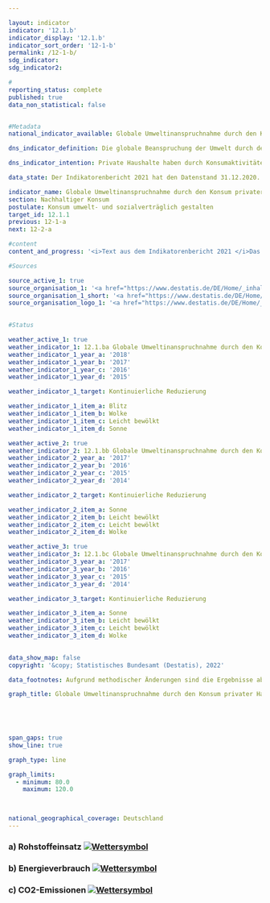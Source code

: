 ```yaml
---

layout: indicator    
indicator: '12.1.b'    
indicator_display: '12.1.b'    
indicator_sort_order: '12-1-b'    
permalink: /12-1-b/    
sdg_indicator:     
sdg_indicator2:     

#
reporting_status: complete    
published: true    
data_non_statistical: false    


#Metadata    
national_indicator_available: Globale Umweltinanspruchnahme durch den Konsum privater Haushalte    

dns_indicator_definition: Die globale Beanspruchung der Umwelt durch den Konsum privater Haushalte wird hier durch drei Indikatoren dargestellt. Das sind im Einzelnen der in- und ausländische Energieverbrauch, Ausstoß von Kohlendioxid (CO2) und Rohstoffeinsatz im Zusammenhang mit der Produktion und dem Verbrauch aller Güter für die Konsumaktivitäten inländischer privater Haushalte.    

dns_indicator_intention: Private Haushalte haben durch Konsumaktivitäten einen wesentlichen Anteil am Ressourcenverbrauch einer Volkswirtschaft. Dieser Verbrauch erstreckt sich jedoch nicht nur auf das Inland, sondern findet durch die Produktion importierter Güter auch indirekt im Ausland statt. Der Indikator gibt daher Aufschluss über die globale Umweltinanspruchnahme durch Konsumaktivitäten privater Haushalte. Mit einer Minderung beispielsweise des Energieverbrauchs werden Ressourcen im In- und Ausland eingespart und klimaschädliche Kohlendioxidemissionen vermieden. Ziel der Bundesregierung ist es, die Umweltinanspruchnahme in Zusammenhang mit den Konsumaktivitäten privater Haushalte in allen drei Bereichen kontinuierlich zu reduzieren.    

data_state: Der Indikatorenbericht 2021 hat den Datenstand 31.12.2020. Die Daten auf der DNS-Online Plattform werden regelmäßig aktualisiert, sodass online aktuellere Daten verfügbar sein können als im Indikatorenbericht 2021 veröffentlicht.    

indicator_name: Globale Umweltinanspruchnahme durch den Konsum privater Haushalte    
section: Nachhaltiger Konsum    
postulate: Konsum umwelt- und sozialverträglich gestalten    
target_id: 12.1.1    
previous: 12-1-a    
next: 12-2-a    

#content     
content_and_progress: '<i>Text aus dem Indikatorenbericht 2021 </i>Das Konsumverhalten privater Haushalte hat verschiedene Auswirkungen auf die Umwelt. Der Indikator stellt drei der verantwortlichen Einflussfaktoren, nämlich Energie, CO2-Emissionen und den Rohstoffeinsatz, dar. Die zugehörigen Daten werden in den Umweltökonomischen Gesamtrechnungen aus verschiedenen amtlichen und nichtamtlichen Quellen errechnet.<br>Ressourcen können direkt oder indirekt durch Haushalte konsumiert werden. Der Einsatz von Erdgas, etwa zum Heizen, oder von Kraftstoff im Straßenverkehr, aber auch der Verzehr von Nahrung zählen zum direkten Konsum. Zudem werden Ressourcen auch während des gesamten Herstellungsprozesses von Konsumgütern und deren Transport im In- und Ausland in den Gütern gebunden oder verbraucht. Der Konsum erfolgt dann indirekt bei Erwerb und Nutzung dieser Güter durch inländische private Haushalte. Beide Arten des Konsums werden mit dem vorliegenden Indikator erfasst und getrennt für Energie, Rohstoffe und CO2 dargestellt.<br>Rohstoffeinsatz, Energieverbrauch und CO2-Ausstoß sind eng miteinander verbunden. Der stoffliche Einsatz von Kohle, Öl oder Gas in Kraftwerken und Heizungen zur Produktion von Strom und Wärme ist gleichzeitig ein Verbrauch von Energie. Zudem zieht das Verbrennen von Energieträgern in der Regel auch den Ausstoß von CO2 nach sich.<br>Der Einsatz von Rohstoffen umfasst jedoch nicht nur Energieträger. Dies wird auch in den Zeitreihen offenbar: Während die Daten für Energieverbrauch und Emissionen einen wellenförmigen, insgesamt rückläufigen Verlauf aufweisen, ist diese Entwicklung für den Rohstoffeinsatz weniger markant. In den Rohstoffeinsatz fließen nämlich neben abiotischen Rohstoffen, zu denen neben Energieträgern beispielsweise auch andere mineralische Rohstoffe wie Sand oder Salze gehören, auch erneuerbare Rohstoffe, wie land- und forstwirtschaftliche Erzeugnisse. Während der Einsatz von abiotischen Rohstoffen kontinuierlich sinkt, gibt es im Bereich der landwirtschaftlichen Erzeugnisse größere Schwankungen. Dies führte für den Zeitraum 2010 bis 2016 insgesamt zu einem leichten Rückgang um 3&nbsp;%.<br>Im gleichen Zeitraum verzeichnete der Energieverbrauch dagegen einen Rückgang um 6&nbsp;%. Verluste, die bei der Erzeugung von Strom und Fernwärme für den Konsum privater Haushalte anfallen, sind dabei im indirekten Verbrauch berücksichtigt. Der Energieverbrauch lässt sich in die Bedarfsfelder Wohnen, Mobilität, Ernährung, sonstige Produkte und Dienstleistungen gliedern. Der Bereich Wohnen machte dabei im Jahr 2016 mit insgesamt rund 3 402 Petajoule (36&nbsp;% des Gesamtverbrauchs der privaten Haushalte) den größten Teil aus.<br>Die CO2-Emissionen zeigen eine ähnliche Entwicklung. Die überwiegenden Mengen an Emissionen entstehen bereits indirekt bei der Produktion der Konsumgüter im In- und Ausland und nicht erst beim Konsum der Güter selbst. Insgesamt betrugen die CO2-Emissionen durch den Konsum privater Haushalte im Jahr 2016 667 Millionen Tonnen. Dabei lag das Verhältnis zwischen direkten und indirekten Emissionen bei rund 1:2. Zwischen 2010 und 2016 sanken die direkten CO2-Emissionen um 6&nbsp;% und der Emissionsgehalt der Konsumgüter um 1&nbsp;%. Die letzten fünf Jahre zeigen hingegen insgesamt keinen Rückgang, sondern einen leichten Zuwachs der Emissionen.<br>Dieser Indikator weist Querbezüge zum Indikator 8.1 „Gesamtrohstoffproduktivität“ auf.'    

#Sources    

source_active_1: true
source_organisation_1: '<a href="https://www.destatis.de/DE/Home/_inhalt.html">Statistisches Bundesamt</a>'
source_organisation_1_short: '<a href="https://www.destatis.de/DE/Home/_inhalt.html">Statistisches Bundesamt (Destatis)</a>'
source_organisation_logo_1: '<a href="https://www.destatis.de/DE/Home/_inhalt.html"><img src="https://g205sdgs.github.io/sdg-indicators/public/logos/destatis.png" alt="Statistisches Bundesamt" title=" Klicken Sie hier um zur Homepage der Organisation Statistisches Bundesamt zu gelangen." style="height:60px; width:148px; border: transparent"/></a>'
    

#Status    

weather_active_1: true
weather_indicator_1: 12.1.ba Globale Umweltinanspruchnahme durch den Konsum privater Haushalte - Rohstoffeinsatz
weather_indicator_1_year_a: '2018'
weather_indicator_1_year_b: '2017'
weather_indicator_1_year_c: '2016'
weather_indicator_1_year_d: '2015'

weather_indicator_1_target: Kontinuierliche Reduzierung

weather_indicator_1_item_a: Blitz
weather_indicator_1_item_b: Wolke
weather_indicator_1_item_c: Leicht bewölkt
weather_indicator_1_item_d: Sonne

weather_active_2: true
weather_indicator_2: 12.1.bb Globale Umweltinanspruchnahme durch den Konsum privater Haushalte - Energieverbrauch
weather_indicator_2_year_a: '2017'
weather_indicator_2_year_b: '2016'
weather_indicator_2_year_c: '2015'
weather_indicator_2_year_d: '2014'

weather_indicator_2_target: Kontinuierliche Reduzierung

weather_indicator_2_item_a: Sonne
weather_indicator_2_item_b: Leicht bewölkt
weather_indicator_2_item_c: Leicht bewölkt
weather_indicator_2_item_d: Wolke

weather_active_3: true
weather_indicator_3: 12.1.bc Globale Umweltinanspruchnahme durch den Konsum privater Haushalte - CO2-Emissionen
weather_indicator_3_year_a: '2017'
weather_indicator_3_year_b: '2016'
weather_indicator_3_year_c: '2015'
weather_indicator_3_year_d: '2014'

weather_indicator_3_target: Kontinuierliche Reduzierung

weather_indicator_3_item_a: Sonne
weather_indicator_3_item_b: Leicht bewölkt
weather_indicator_3_item_c: Leicht bewölkt
weather_indicator_3_item_d: Wolke
    

data_show_map: false    
copyright: '&copy; Statistisches Bundesamt (Destatis), 2022'    

data_footnotes: Aufgrund methodischer Änderungen sind die Ergebnisse ab 2020 nur eingeschränkt mit den Vorjahren vergleichbar.<br>• 2021 vorläufige Daten.    

graph_title: Globale Umweltinanspruchnahme durch den Konsum privater Haushalte    

    

    

span_gaps: true    
show_line: true    

graph_type: line        

graph_limits: 
  - minimum: 80.0
    maximum: 120.0    

        

national_geographical_coverage: Deutschland    
---
```



<div>
  <div class="my-header">
    <h3>a) Rohstoffeinsatz
      <a href="https:/dnsTestEnvironment.github.io/dns-indicators/status"><img src="https://g205sdgs.github.io/sdg-indicators/public/Wettersymbole/Blitz.png" title="Text will follow soon" alt="Wettersymbol"/>
      </a>
    </h3>
  </div>
  <div class="my-header-note">
  </div>
</div>
<div>
  <div class="my-header">
    <h3>b) Energieverbrauch
      <a href="https:/dnsTestEnvironment.github.io/dns-indicators/status"><img src="https://g205sdgs.github.io/sdg-indicators/public/Wettersymbole/Sonne.png" title="Text will follow soon" alt="Wettersymbol"/>
      </a>
    </h3>
  </div>
  <div class="my-header-note">
  </div>
</div>
<div>
  <div class="my-header">
    <h3>c) CO2-Emissionen
      <a href="https:/dnsTestEnvironment.github.io/dns-indicators/status"><img src="https://g205sdgs.github.io/sdg-indicators/public/Wettersymbole/Sonne.png" title="Text will follow soon" alt="Wettersymbol"/>
      </a>
    </h3>
  </div>
  <div class="my-header-note">
  </div>
</div>